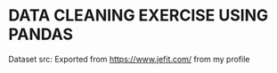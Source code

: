 # DATA CLEANING EXERCISE USING PANDAS
Dataset src: Exported from https://www.jefit.com/ from my profile
